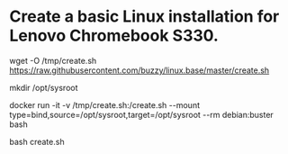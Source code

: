 # Create a basic Linux installation for Lenovo Chromebook S330.

wget -O /tmp/create.sh https://raw.githubusercontent.com/buzzy/linux.base/master/create.sh

mkdir /opt/sysroot

docker run -it -v /tmp/create.sh:/create.sh --mount type=bind,source=/opt/sysroot,target=/opt/sysroot --rm debian:buster bash

bash create.sh
